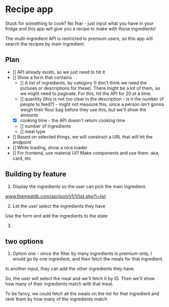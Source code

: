 # Recipe app

Stuck for something to cook? No fear - just input what you have in your fridge and this app will give you a recipe to make with those ingredients!

The multi-ingredient API is restricted to premium users, so this app will search the recipes by main ingredient.

## Plan

- [] API already exists, so we just need to hit it
- [] Show a form that contains
    - [] A list of ingredients, by category (I don't think we need the pictures or descriptions for these). There might be a lot of them, so we might need to paginate. For this, hit the API for 20 at a time.
    - [] quantity (this is not too clear in the description - is it the number of people to feed?) - might not measure this, since a person isn't gonna weigh their flour bag before they use this, but we'll show the amounts
    - [x] cooking time - the API doesn't return cooking time
    - [] number of ingredients
    - [] meal type
- [] Based on selected things, we will construct a URL that will hit the endpoint
- [] While loading, show a nice loader
- [] For frontend, use material UI? Make components and use them. aka, card, etc


## Building by feature

1. Display the ingredients so the user can pick the main ingredient.

www.themealdb.com/api/json/v1/1/list.php?i=list

2. Let the user select the ingredients they have

Use the form and add the ingredients to the state

3.


## two options

1. Option one - since the filter by many ingredients is premium-only, I would go by one ingredient, and then fetch the meals for that ingredient.

In another input, they can add the other ingredients they have.

So, the user will select the meal and we'll fetch it by ID. Then we'll show how many of their ingredients match with that meal.

To be fancy, we could fetch all the meals on the list for that ingredient and rank them by how many of the ingredients match


